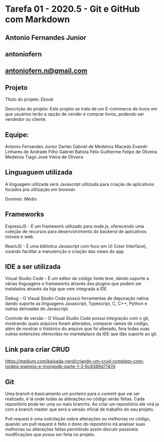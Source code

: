 # Tarefa 01 - 2020.5 - Git e GitHub com Markdown

## Antonio Fernandes Junior

## antoniofern

## antoniofern.n@gmail.com

## Projeto

Título do projeto: Ebook

Descrição do projeto: Este projeto se trata de um E-commerce de livros em que usuários terão a opção de vender e comprar livros, podendo ser vendedor ou cliente.

## Equipe:

Antonio Fernandes Junior
Darlan Gabriel de Medeiros Macedo
Evandir Linhares de Andrade Filho
Gabriel Batista Félix
Guilherme Felipe de Oliveira Medeiros
Tiago José Vieira de Oliveira

## Linguaguem utilizada

A linguagem utilizada será Javascript utilizada para criação de aplicativos focados pra utilização em browser.

Domínio: Médio

## Frameworks

ExpressJS - É um framework utilizado para node.js, oferecendo uma coleção de recursos para desenvolvimento do backend de aplicativos móveis e web.

ReactJS - É uma bibliotca Javascript com foco em UI (User Interface), visando facilitar a manutenção e criação das views do app.

## IDE a ser utilizada

Visual Studio Code - É um editor de código fonte leve, dando suporte a várias linguagens e frameworks através dos plugins que podem ser instalados através da loja que vem integrada a IDE

Debug - O Visual Studio Code possui ferramentas de depuração nativa dando suporte as linguagens Javascript, Typescript, C, C++, Python e outras derivadas do Javascript.

Controle de versão - O Visual Studio Code possui integração com o git, mostrando quais arquivos foram alterados, comparar ramos de código, além de mostrar o histórico do arquivo que foi alterado, fora todas suas outras extensões oferecidas no marketplace da IDE que dão suporte ao git.

## Link para criar CRUD

https://medium.com/baixada-nerd/criando-um-crud-completo-com-nodejs-express-e-mongodb-parte-1-3-6c8389d7147d

## Git

Uma branch é basicamento um ponteiro para o commit que vai ser realizado, é lá onde todas as alterações no código serão feitas. Cada repositório pode ter uma ou mais branchs. Ao criar um repositório ele virá ja com a branch master que será a versão oficial de trabalho do seu projeto.

Pull request é uma solicitação sobre alterações ou melhorias no código, quando um pull request é feito o dono do repositório irá analisar suas melhorias ou alterações feitas permitindo assim discutir possíveis modificações que possa ser feita no projeto.
